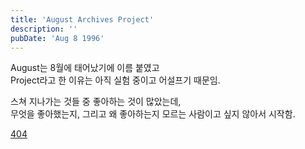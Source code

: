 ```yaml
---
title: 'August Archives Project'
description: ''
pubDate: 'Aug 8 1996'
---
```


August는 8월에 태어났기에 이름 붙였고<br>
Project라고 한 이유는 아직 실험 중이고 어설프기 때문임.

스쳐 지나가는 것들 중 좋아하는 것이 많았는데,<br>
무엇을 좋아했는지, 그리고 왜 좋아하는지 모르는 사람이고 싶지 않아서 시작함.

<a href="/404">404</a>

